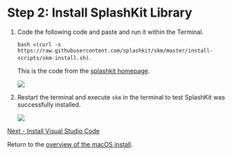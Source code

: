 # Step 2: Install SplashKit Library

1. Code the following code and paste and run it within the Terminal.

    `bash <(curl -s https://raw.githubusercontent.com/splashkit/skm/master/install-scripts/skm-install.sh)`. 

    This is the code from the [splashkit homepage](http://splashkit.io).

    ![](images/install-gifs/MacOS/2.gif)

1. Restart the terminal and execute `skm` in the terminal to test SplashKit was successfully installed.

    ![](images/install-gifs/MacOS/3.gif)

[Next - Install Visual Studio Code](/guides/installation/mac/step3.html)

Return to the [overview of the macOS install](/guides/installation/MacOS.html).